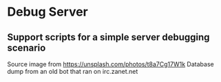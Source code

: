 # Debug Server

## Support scripts for a simple server debugging scenario

Source image from https://unsplash.com/photos/t8a7Cg17W1k
Database dump from an old bot that ran on irc.zanet.net
